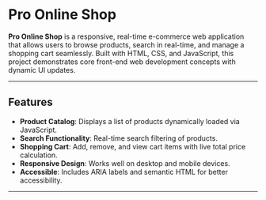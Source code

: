 # Pro Online Shop

**Pro Online Shop** is a responsive, real-time e-commerce web application that allows users to browse products, search in real-time, and manage a shopping cart seamlessly. Built with HTML, CSS, and JavaScript, this project demonstrates core front-end web development concepts with dynamic UI updates.

---

## Features

- **Product Catalog**: Displays a list of products dynamically loaded via JavaScript.
- **Search Functionality**: Real-time search filtering of products.
- **Shopping Cart**: Add, remove, and view cart items with live total price calculation.
- **Responsive Design**: Works well on desktop and mobile devices.
- **Accessible**: Includes ARIA labels and semantic HTML for better accessibility.

---
 

 
